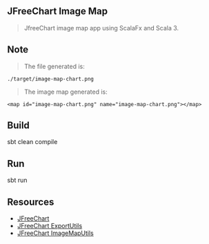 JFreeChart Image Map
--------------------
>JfreeChart image map app using ScalaFx and Scala 3.

Note
----
>The file generated is:
```
./target/image-map-chart.png
```

>The image map generated is:
```
<map id="image-map-chart.png" name="image-map-chart.png"></map>
```

Build
-----
sbt clean compile

Run
---
sbt run

Resources
---------
* [JFreeChart](https://www.jfree.org/jfreechart/)
* [JFreeChart ExportUtils](https://javadoc.io/doc/org.jfree/jfreechart/latest/org/jfree/chart/util/ExportUtils.html)
* [JFreeChart ImageMapUtils](https://javadoc.io/doc/org.jfree/jfreechart/latest/org/jfree/chart/imagemap/ImageMapUtils.html)